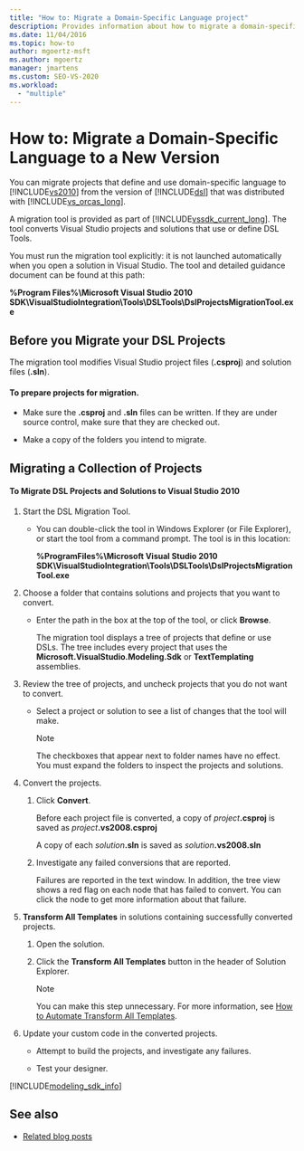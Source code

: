 ```yaml
---
title: "How to: Migrate a Domain-Specific Language project"
description: Provides information about how to migrate a domain-specific language project to a more recent version of Visual Studio.
ms.date: 11/04/2016
ms.topic: how-to
author: mgoertz-msft
ms.author: mgoertz
manager: jmartens
ms.custom: SEO-VS-2020
ms.workload:
  - "multiple"
---
```

# How to: Migrate a Domain-Specific Language to a New Version
You can migrate projects that define and use domain-specific language to [!INCLUDE[vs2010](../misc/includes/vs2010_md.md)] from the version of [!INCLUDE[dsl](../modeling/includes/dsl_md.md)] that was distributed with [!INCLUDE[vs_orcas_long](../debugger/includes/vs_orcas_long_md.md)].

 A migration tool is provided as part of [!INCLUDE[vssdk_current_long](../misc/includes/vssdk_current_long_md.md)]. The tool converts Visual Studio projects and solutions that use or define DSL Tools.

 You must run the migration tool explicitly: it is not launched automatically when you open a solution in Visual Studio. The tool and detailed guidance document can be found at this path:

 **%Program Files%\Microsoft Visual Studio 2010 SDK\VisualStudioIntegration\Tools\DSLTools\DslProjectsMigrationTool.exe**

## Before you Migrate your DSL Projects
 The migration tool modifies Visual Studio project files (**.csproj**) and solution files (**.sln**).

#### To prepare projects for migration.

- Make sure the **.csproj** and **.sln** files can be written. If they are under source control, make sure that they are checked out.

- Make a copy of the folders you intend to migrate.

## Migrating a Collection of Projects

#### To Migrate DSL Projects and Solutions to Visual Studio 2010

1. Start the DSL Migration Tool.

   - You can double-click the tool in Windows Explorer (or File Explorer), or start the tool from a command prompt. The tool is in this location:

        **%ProgramFiles%\Microsoft Visual Studio 2010 SDK\VisualStudioIntegration\Tools\DSLTools\DslProjectsMigrationTool.exe**

2. Choose a folder that contains solutions and projects that you want to convert.

   - Enter the path in the box at the top of the tool, or click **Browse**.

     The migration tool displays a tree of projects that define or use DSLs. The tree includes every project that uses the **Microsoft.VisualStudio.Modeling.Sdk** or **TextTemplating** assemblies.

3. Review the tree of projects, and uncheck projects that you do not want to convert.

   - Select a project or solution to see a list of changes that the tool will make.

       > [!NOTE]
       > The checkboxes that appear next to folder names have no effect. You must expand the folders to inspect the projects and solutions.

4. Convert the projects.

   1. Click **Convert**.

        Before each project file is converted, a copy of _project_**.csproj** is saved as _project_**.vs2008.csproj**

        A copy of each _solution_**.sln** is saved as _solution_**.vs2008.sln**

   2. Investigate any failed conversions that are reported.

        Failures are reported in the text window. In addition, the tree view shows a red flag on each node that has failed to convert. You can click the node to get more information about that failure.

5. **Transform All Templates** in solutions containing successfully converted projects.

   1. Open the solution.

   2. Click the **Transform All Templates** button in the header of Solution Explorer.

       > [!NOTE]
       > You can make this step unnecessary. For more information, see [How to Automate Transform All Templates](/previous-versions/visualstudio/visual-studio-2012/ff521399\(v\=vs.110\)).

6. Update your custom code in the converted projects.

   - Attempt to build the projects, and investigate any failures.

   - Test your designer.

[!INCLUDE[modeling_sdk_info](includes/modeling_sdk_info.md)]

## See also

- [Related blog posts](https://devblogs.microsoft.com/devops/the-visual-studio-modeling-sdk-is-now-available-with-visual-studio-2017/)